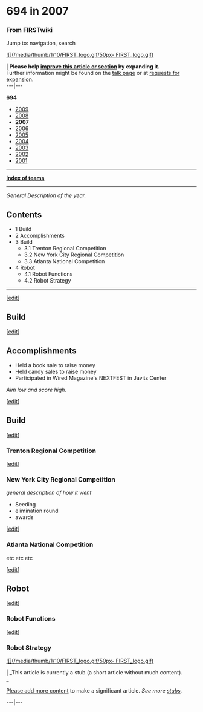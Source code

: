 # 694 in 2007

### From FIRSTwiki

Jump to: navigation, search

[![](/media/thumb/1/10/FIRST_logo.gif/50px-
FIRST_logo.gif)](/index.php/Image:FIRST_logo.gif "" )

| **Please help [improve this article or
section](http://www.firstwiki.net/index.php?title=694_in_2007&action=edit
"http://www.firstwiki.net/index.php?title=694_in_2007&action=edit" ) by
expanding it.**  
Further information might be found on the [talk
page](/index.php?title=Talk:694_in_2007&action=edit "Talk:694 in 2007" ) or at
[requests for expansion](/index.php/FIRSTwiki:Requests_for_expansion
"FIRSTwiki:Requests for expansion" ).  
---|---  
  
**[694](/index.php/694 "694" )**

  * [2009](/index.php/694_in_2009 "694 in 2009" )
  * [2008](/index.php/694_in_2008 "694 in 2008" )
  * **2007**
  * [2006](/index.php/694_in_2006 "694 in 2006" )
  * [2005](/index.php/694_in_2005 "694 in 2005" )
  * [2004](/index.php/694_in_2004 "694 in 2004" )
  * [2003](/index.php/694_in_2003 "694 in 2003" )
  * [2002](/index.php/694_in_2002 "694 in 2002" )
  * [2001](/index.php/694_in_2001 "694 in 2001" )

* * *

**[Index of teams](/index.php/Index_of_teams "Index of teams" )**  
  
---  
  
_General Description of the year._

## Contents

  * 1 Build
  * 2 Accomplishments
  * 3 Build
    * 3.1 Trenton Regional Competition
    * 3.2 New York City Regional Competition
    * 3.3 Atlanta National Competition
  * 4 Robot
    * 4.1 Robot Functions
    * 4.2 Robot Strategy  
---  
  
[[edit](/index.php?title=694_in_2007&action=edit&section=1 "Edit section:
Build" )]

## Build

[[edit](/index.php?title=694_in_2007&action=edit&section=2 "Edit section:
Accomplishments" )]

## Accomplishments

  * Held a book sale to raise money 
  * Held candy sales to raise money 
  * Participated in Wired Magazine's NEXTFEST in Javits Center 

  
_Aim low and score high._

[[edit](/index.php?title=694_in_2007&action=edit&section=3 "Edit section:
Build" )]

## Build

[[edit](/index.php?title=694_in_2007&action=edit&section=4 "Edit section:
Trenton Regional Competition" )]

### Trenton Regional Competition

[[edit](/index.php?title=694_in_2007&action=edit&section=5 "Edit section: New
York City Regional Competition" )]

### New York City Regional Competition

_general description of how it went_

  * Seeding 
  * elimination round 
  * awards 

[[edit](/index.php?title=694_in_2007&action=edit&section=6 "Edit section:
Atlanta National Competition" )]

### Atlanta National Competition

etc etc etc

[[edit](/index.php?title=694_in_2007&action=edit&section=7 "Edit section:
Robot" )]

## Robot

[[edit](/index.php?title=694_in_2007&action=edit&section=8 "Edit section:
Robot Functions" )]

### Robot Functions

[[edit](/index.php?title=694_in_2007&action=edit&section=9 "Edit section:
Robot Strategy" )]

### Robot Strategy

[![](/media/thumb/1/10/FIRST_logo.gif/50px-
FIRST_logo.gif)](/index.php/Image:FIRST_logo.gif "" )

|  _This article is currently a stub (a short article without much content).  
_

[Please add more
content](http://www.firstwiki.net/index.php?title=694_in_2007&action=edit
"http://www.firstwiki.net/index.php?title=694_in_2007&action=edit" ) to make a
significant article. _See more [stubs](/index.php/Special:Shortpages
"Special:Shortpages" )._  
  
---|---  
  

